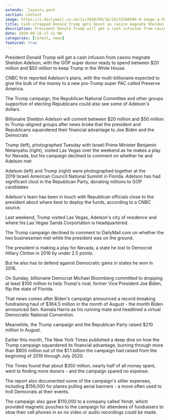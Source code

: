```yaml
---
extends: _layouts.post
section: content
image: https://i.dailymail.co.uk/1s/2020/09/16/16/33260594-0-image-a-39_1600270292647.jpg 
title: Cash-strapped Donald Trump gets boost as casino magnate Sheldon Adelson 
description: President Donald Trump will get a cash infusion from casino magnate Sheldon Adelson, with the GOP super donor ready to spend between $20 million and $50 million to keep Trump in the White House. 
date: 2020-09-16-17-21-00 
categories: [latest, news] 
featured: true 
--- 
```

President Donald Trump will get a cash infusion from casino magnate Sheldon Adelson, with the GOP super donor ready to spend between $20 million and $50 million to keep Trump in the White House. 

CNBC first reported Adelson's plans, with the multi-billionaire expected to give the bulk of the money to a new pro-Trump super PAC called Preserve America. 

The Trump campaign, the Republican National Committee and other groups supportive of electing Republicans could also see some of Adelson's dollars.  

Billionaire Sheldon Adelson will commit between $20 million and $50 million to Trump-aligned groups after news broke that the president and Republicans squandered their financial advantage to Joe Biden and the Democrats

Trump (left), photographed Tuesday with Israeli Prime Minister Benjamin Netanyahu (right), visited Las Vegas over the weekend as he makes a play for Nevada, but his campaign declined to comment on whether he and Adelson met 

Adelson (left) and Trump (right) were photographed together at the 2019 Israeli American Council National Summit in Florida. Adelson has had significant clout in the Republican Party, donating millions to GOP candidates 

Adelson's team has been in touch with Republican officials close to the president about where best to deploy the funds, according to a CNBC source. 

Last weekend, Trump visited Las Vegas, Adelson's city of residence and where his Las Vegas Sands Corportation is headquartered. 

The Trump campaign declined to comment to DailyMail.com on whether the two businessmen met while the president was on the ground.    

The president is making a play for Nevada, a state he lost to Democrat Hillary Clinton in 2016 by under 2.5 points. 

But he also has to defend against Democratic gains in states he won in 2016. 

On Sunday, billionaire Democrat Michael Bloomberg committed to dropping at least $100 million to help Trump's rival, former Vice President Joe Biden, flip the state of Florida.   

That news comes after Biden's campaign announced a record-breaking fundraising haul of $364.5 million in the month of August - the month Biden announced Sen. Kamala Harris as his running mate and headlined a virtual Democratic National Convention.  

Meanwhile, the Trump campaign and the Republican Party raised $210 million in August.  

Earlier this month, The New York Times published a deep dive on how the Trump campaign squandered its financial advantage, burning through more than $800 million out of the $1.1 billion the campaign had raised from the beginning of 2019 through July 2020.  

The Times found that about $350 million, nearly half of all money spent, went to finding more donors - and the campaign spared no expense. 

The report also documented some of the campaign's sillier expenses, including $156,000 for planes pulling aerial banners - a move often used to troll Democrats at their events. 

The campaign also gave $110,000 to a company called Yondr, which provided magnetic pouches to the campaign for attendees of fundraisers to stow their cell phones in so no video or audio recordings could be made.  

